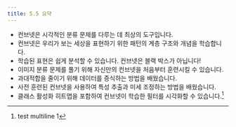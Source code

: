 ```yaml
---
title: 5.5 요약
---
```


- 컨브넷은 시각적인 분류 문제를 다루는 데 최상의 도구입니다.
- 컨브넷은 우리가 보는 세상을 표현하기 위한 패턴의 계층 구조와 개념을 학습합니다.
- 학습된 표현은 쉽게 분석할 수 있습니다. 컨브넷은 블랙 박스가 아닙니다!
- 이미지 분류 문제를 풀기 위해 자신만의 컨브넷을 처음부터 훈련시킬 수 있습니다.
- 과대적합을 줄이기 위해 데이터를 증식하는 방법을 배웠습니다.
- 사전 훈련된 컨브넷을 사용하여 특성 추출과 미세 조정하는 방법을 배웠습니다.
- 클래스 활성화 히트맵을 포함하여 컨브넷이 학습한 필터를 시각화할 수 있습니다.[^1]

[^1]: test
  multiline 1
